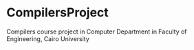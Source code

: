 # CompilersProject
Compilers course project in Computer Department in Faculty of Engineering, Cairo University

